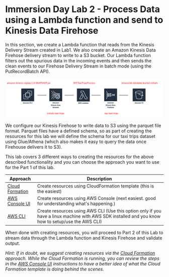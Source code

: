 # Immersion Day Lab 2 - Process Data using a Lambda function and send to Kinesis Data Firehose


In this section, we create a Lambda function that reads from the Kinesis Delivery Stream created in Lab1.  We also create an Amazon Kinesis Data Firehose delivery stream to write to a S3 bucket.  Our Lambda function filters out the spurious data in the incoming events and then sends the clean events to our Firehose Delivery Stream in batch mode (using the PutRecordBatch API).

![arch](images/arch2.png)

We configure our Kinesis Firehose to write data to S3 using the parquet file format.  Parquet files have a defined schema, so as part of creating the resources for this lab we will define the schema for our taxi trips dataset using Glue/Athena (which also makes it easy to query the data once Firehouse delivers it to S3).
 
This lab covers 3 different ways to creating the resources for the above described functionality and you can choose the approach you want to use for the Part 1 of this lab.

|Approach |Description |
|---- | ----|
|[Cloud Formation](Part1CF.md) |Create resources using CloudFormation template (this is the easiest) |
|[AWS Console UI](Part1UI.md) |Create resources using AWS Console (next easiest.  good for understanding what's happening.) |
|[AWS CLI](Part1CLI.md) |Create resources using AWS CLI (Use this option only if you have a linux machine with AWS SDK installed and you know how to setup/use the AWS CLI) |

When done with creating resources, you will proceed to Part 2 of this Lab to stream data through the Lambda function and Kinesis Firehose and validate output.

*Hint: If in doubt, we suggest creating resources via the [Cloud Formation](Part1CF.md) approach.  While the Cloud Formation is running, you can review the steps in the [AWS Console UI](Part1UI.md) instructions to have a better idea of what the Cloud Formation template is doing behind the scenes.*



